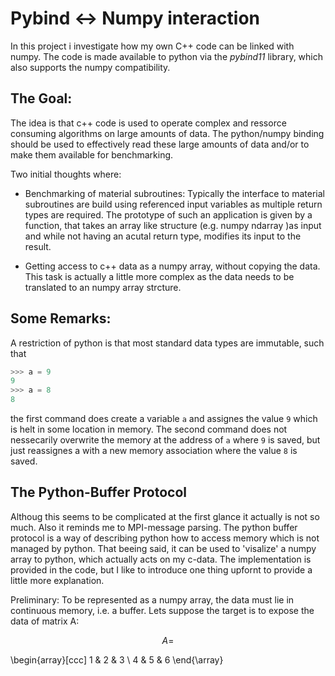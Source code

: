 # Pybind <-> Numpy interaction

In this project i investigate how my own C++ code can be linked with numpy. The code is made available to python via the *pybind11* library, which also supports the numpy compatibility.

## The Goal:
The idea is that c++ code is used to operate complex and ressorce consuming algorithms on large amounts of data. The python/numpy binding should be used to effectively read these large amounts of data and/or to make them available for benchmarking. 

Two initial thoughts where:
* Benchmarking of material subroutines: Typically the interface to material subroutines are build using referenced input variables as multiple return types are required. The prototype of such an application is given by a function, that takes an array like structure (e.g. numpy ndarray )as input and while not having an acutal return type, modifies its input to the result.

* Getting access to c++ data as a numpy array, without copying the data. This task is actually a little more complex as the data needs to be translated to an numpy array strcture.

## Some Remarks:
A restriction of python is that most standard data types are immutable, such that
```python
>>> a = 9
9
>>> a = 8
8
```
the first command does create a variable `a` and assignes the value `9` which is helt in some location in memory. The second command does not nessecarily overwrite the memory at the address of `a` where `9` is saved, but just reassignes a with a new memory association where the value `8` is saved.

## The Python-Buffer Protocol
Althoug this seems to be complicated at the first glance it actually is not so much. Also it reminds me to MPI-message parsing. The python buffer protocol is a way of describing python how to access memory which is not managed by python. That beeing said, it can be used to 'visalize' a numpy array to python, which actually acts on my c-data.
The implementation is provided in the code, but I like to introduce one thing upfornt to provide a little more explanation.

Preliminary:
To be represented as a numpy array, the data must lie in continuous memory, i.e. a buffer.
Lets suppose the target is to expose the data of matrix A:
```math
A = 
```

\begin{array}[ccc] 
1 & 2 & 3 \\ 
4 & 5 & 6 
\end{\array}
